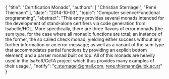 {
    "title": "Certification Monads",
    "authors": [
        "Christian Sternagel",
        "René Thiemann"
    ],
    "date": "2014-10-03",
    "topic": "Computer science/Functional programming",
    "abstract": "This entry provides several monads intended for the development of stand-alone certifiers via code generation from Isabelle/HOL. More specifically, there are three flavors of error monads (the sum type, for the case where all monadic functions are total; an instance of the former, the so called check monad, yielding either success without any further information or an error message; as well as a variant of the sum type that accommodates partial functions by providing an explicit bottom element) and a parser monad built on top. All of this monads are heavily used in the IsaFoR/CeTA project which thus provides many examples of their usage.",
    "notify": "c.sternagel@gmail.com, rene.thiemann@uibk.ac.at"
}